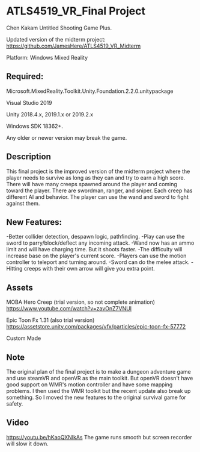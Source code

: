 # ATLS4519_VR_Final Project

Chen Kakam
Untitled Shooting Game Plus.

Updated version of the midterm project: https://github.com/JamesHere/ATLS4519_VR_Midterm

Platform: Windows Mixed Reality

## Required:
Microsoft.MixedReality.Toolkit.Unity.Foundation.2.2.0.unitypackage

Visual Studio 2019

Unity 2018.4.x, 2019.1.x or 2019.2.x

Windows SDK 18362+.

Any older or newer version may break the game.

## Description
This final project is the improved version of the midterm project where the player needs to survive as long as they can and try to earn a high score. There will have many creeps spawned around the player and coming toward the player. There are swordman, ranger, and sniper. Each creep has different AI and behavior. The player can use the wand and sword to fight against them.

## New Features:
-Better collider detection, despawn logic, pathfinding.
-Play can use the sword to parry/block/deflect any incoming attack.
-Wand now has an ammo limit and will have charging time. But it shoots faster.
-The difficulty will increase base on the player's current score.
-Players can use the motion controller to teleport and turning around.
-Sword can do the melee attack.
-Hitting creeps with their own arrow will give you extra point.


## Assets
MOBA Hero Creep (trial version, so not complete animation) https://www.youtube.com/watch?v=zavOnZ7VNUI

Epic Toon Fx 1.31 (also trial version) https://assetstore.unity.com/packages/vfx/particles/epic-toon-fx-57772

Custom Made

## Note
The original plan of the final project is to make a dungeon adventure game and use steamVR and openVR as the main toolkit. But openVR doesn't have good support on WMR's motion controller and have some mapping problems. I then used the WMR toolkit but the recent update also break up something. So I moved the new features to the original survival game for safety.


## Video
https://youtu.be/hKaoQXNIkAs
The game runs smooth but screen recorder will slow it down.
